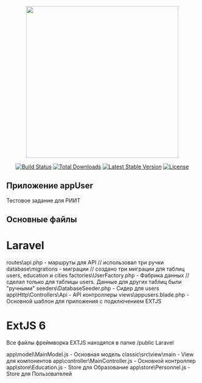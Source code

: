 <p align="center"><a href="https://laravel.com" target="_blank"><img src="https://raw.githubusercontent.com/laravel/art/master/logo-lockup/5%20SVG/2%20CMYK/1%20Full%20Color/laravel-logolockup-cmyk-red.svg" width="400"></a></p>

<p align="center">
<a href="https://travis-ci.org/laravel/framework"><img src="https://travis-ci.org/laravel/framework.svg" alt="Build Status"></a>
<a href="https://packagist.org/packages/laravel/framework"><img src="https://img.shields.io/packagist/dt/laravel/framework" alt="Total Downloads"></a>
<a href="https://packagist.org/packages/laravel/framework"><img src="https://img.shields.io/packagist/v/laravel/framework" alt="Latest Stable Version"></a>
<a href="https://packagist.org/packages/laravel/framework"><img src="https://img.shields.io/packagist/l/laravel/framework" alt="License"></a>
</p>

## Приложение appUser

Тестовое задание для РИИТ

## Основные файлы

# Laravel

routes\api.php - маршруты для API // использовал три ручки
database\migrations - миграции // создано три миграции для таблиц users, education и cities
factories\UserFactory.php - Фабрика данных // сделал только для таблицы users. Данные для других таблиц были "ручными"
seeders\DatabaseSeeder.php - Сидер для users
app\Http\Controllers\Api - API контроллеры
views\appusers.blade.php - Основной шаблон для приложения с подключением EXTJS

# ExtJS 6

Все файлы фреймворка EXTJS находятся в папке /public Laravel

app\model\MainModel.js - Основная модель
classic\src\view\main - View для компонентов
app\controller\MainController.js - Основной контроллер
app\store\Education.js - Store для Образование
app\store\Personnel.js - Store для Пользователей